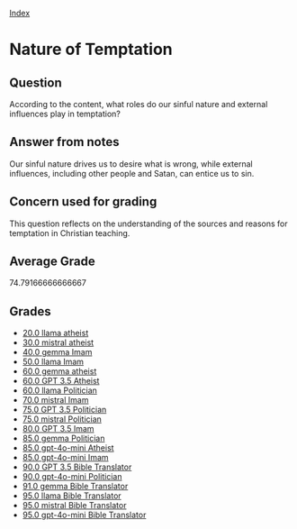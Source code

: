 
[Index](../../index.md)
# Nature of Temptation
## Question
According to the content, what roles do our sinful nature and external influences play in temptation?

## Answer from notes
Our sinful nature drives us to desire what is wrong, while external influences, including other people and Satan, can entice us to sin.

## Concern used for grading
This question reflects on the understanding of the sources and reasons for temptation in Christian teaching.

## Average Grade
74.79166666666667

## Grades
 * [20.0 llama atheist](../answers/llama_atheist/Nature_of_Temptation.md)
 * [30.0 mistral atheist](../answers/mistral_atheist/Nature_of_Temptation.md)
 * [40.0 gemma Imam](../answers/gemma_Imam/Nature_of_Temptation.md)
 * [50.0 llama Imam](../answers/llama_Imam/Nature_of_Temptation.md)
 * [60.0 gemma atheist](../answers/gemma_atheist/Nature_of_Temptation.md)
 * [60.0 GPT 3.5 Atheist](../answers/GPT_3.5_Atheist/Nature_of_Temptation.md)
 * [60.0 llama Politician](../answers/llama_Politician/Nature_of_Temptation.md)
 * [70.0 mistral Imam](../answers/mistral_Imam/Nature_of_Temptation.md)
 * [75.0 GPT 3.5 Politician](../answers/GPT_3.5_Politician/Nature_of_Temptation.md)
 * [75.0 mistral Politician](../answers/mistral_Politician/Nature_of_Temptation.md)
 * [80.0 GPT 3.5 Imam](../answers/GPT_3.5_Imam/Nature_of_Temptation.md)
 * [85.0 gemma Politician](../answers/gemma_Politician/Nature_of_Temptation.md)
 * [85.0 gpt-4o-mini Atheist](../answers/gpt-4o-mini_Atheist/Nature_of_Temptation.md)
 * [85.0 gpt-4o-mini Imam](../answers/gpt-4o-mini_Imam/Nature_of_Temptation.md)
 * [90.0 GPT 3.5 Bible Translator](../answers/GPT_3.5_Bible_Translator/Nature_of_Temptation.md)
 * [90.0 gpt-4o-mini Politician](../answers/gpt-4o-mini_Politician/Nature_of_Temptation.md)
 * [91.0 gemma Bible Translator](../answers/gemma_Bible_Translator/Nature_of_Temptation.md)
 * [95.0 llama Bible Translator](../answers/llama_Bible_Translator/Nature_of_Temptation.md)
 * [95.0 mistral Bible Translator](../answers/mistral_Bible_Translator/Nature_of_Temptation.md)
 * [95.0 gpt-4o-mini Bible Translator](../answers/gpt-4o-mini_Bible_Translator/Nature_of_Temptation.md)
